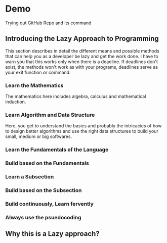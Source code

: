 # Demo


Trying out GitHub Repo and its command

## Introducing the Lazy Approach to Programming

This section describes in detail the different means and possible methods that can help you as a developer be lazy and get the work done. I have to warn you that this works only when there is a deadline. If deadlines don't exist, the methods won't work as with your programs, deadlines serve as your exit function or command.

### Learn the Mathematics

The mathematics here includes algebra, calculus and mathematical induction.

### Learn Algorithm and Data Structure

Here, you get to understand the basics and probably the intricacies of how to design better algorithms and use the right data structures to build your small, medium or big softwares.

### Learn the Fundamentals of the Language

### Build based on the Fundamentals

### Learn a Subsection

### Build based on the Subsection

### Build continuously, Learn fervently

### Always use the psuedocoding

## Why this is a Lazy approach?
